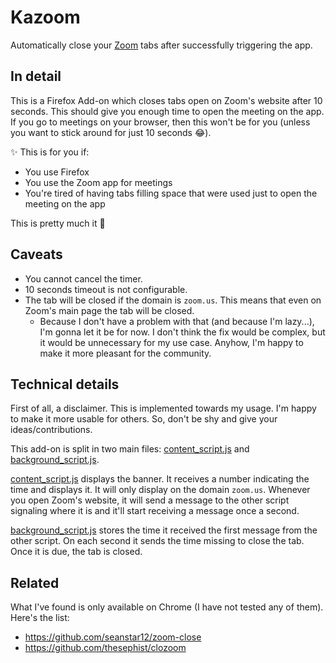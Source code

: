 # Kazoom

Automatically close your [Zoom](https://zoom.us/) tabs after successfully triggering the app.

## In detail

This is a Firefox Add-on which closes tabs open on Zoom's website after 10 seconds. This should give you enough time to open the meeting on the app. If you go to meetings on your browser, then this won't be for you (unless you want to stick around for just 10 seconds :joy:).

:sparkles: This is for you if:

- You use Firefox
- You use the Zoom app for meetings
- You're tired of having tabs filling space that were used just to open the meeting on the app

This is pretty much it :blue_heart:

## Caveats

- You cannot cancel the timer.
- 10 seconds timeout is not configurable.
- The tab will be closed if the domain is `zoom.us`. This means that even on Zoom's main page the tab will be closed.
  - Because I don't have a problem with that (and because I'm lazy...), I'm gonna let it be for now. I don't think the fix would be complex, but it would be unnecessary for my use case. Anyhow, I'm happy to make it more pleasant for the community.

## Technical details

First of all, a disclaimer.
This is implemented towards my usage. I'm happy to make it more usable for others. So, don't be shy and give your ideas/contributions.

This add-on is split in two main files: [content_script.js](./content_script.js) and [background_script.js](./background_script.js).

[content_script.js](./content_script.js) displays the banner. It receives a number indicating the time and displays it. It will only display on the domain `zoom.us`. Whenever you open Zoom's website, it will send a message to the other script signaling where it is and it'll start receiving a message once a second.

[background_script.js](./background_script.js) stores the time it received the first message from the other script. On each second it sends the time missing to close the tab. Once it is due, the tab is closed.

## Related

What I've found is only available on Chrome (I have not tested any of them). Here's the list:

- https://github.com/seanstar12/zoom-close
- https://github.com/thesephist/clozoom
